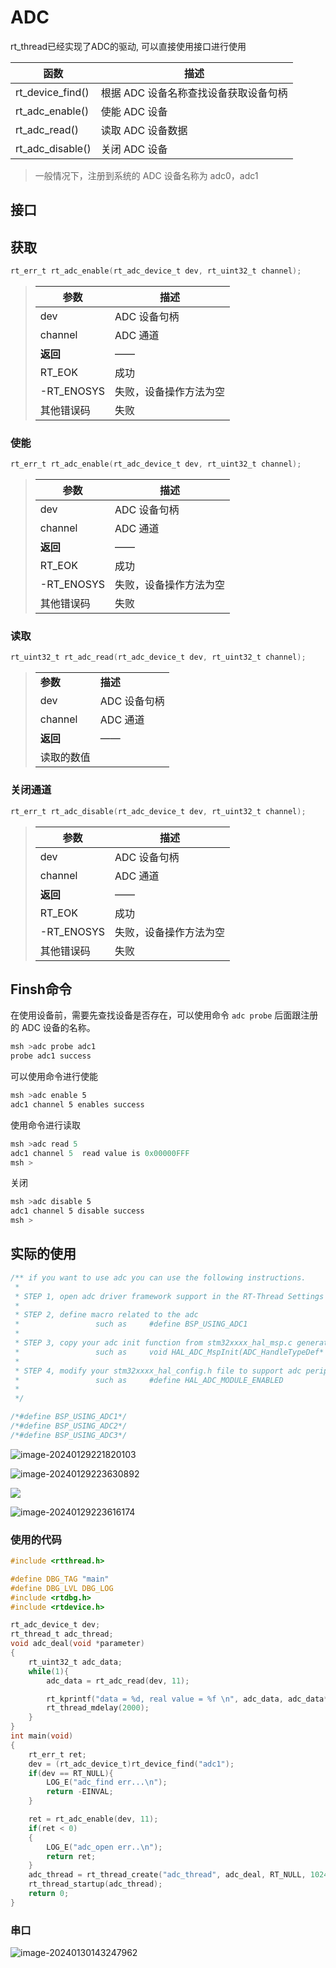 # ADC

rt_thread已经实现了ADC的驱动, 可以直接使用接口进行使用

| **函数**         | **描述**                              |
| ---------------- | ------------------------------------- |
| rt_device_find() | 根据 ADC 设备名称查找设备获取设备句柄 |
| rt_adc_enable()  | 使能 ADC 设备                         |
| rt_adc_read()    | 读取 ADC 设备数据                     |
| rt_adc_disable() | 关闭 ADC 设备                         |

> 一般情况下，注册到系统的 ADC 设备名称为 adc0，adc1

## 接口

## 获取

```c
rt_err_t rt_adc_enable(rt_adc_device_t dev, rt_uint32_t channel);
```

> | **参数**   | **描述**               |
> | ---------- | ---------------------- |
> | dev        | ADC 设备句柄           |
> | channel    | ADC 通道               |
> | **返回**   | ——                     |
> | RT_EOK     | 成功                   |
> | -RT_ENOSYS | 失败，设备操作方法为空 |
> | 其他错误码 | 失败                   |

### 使能

```c
rt_err_t rt_adc_enable(rt_adc_device_t dev, rt_uint32_t channel);
```

> | **参数**   | **描述**               |
> | ---------- | ---------------------- |
> | dev        | ADC 设备句柄           |
> | channel    | ADC 通道               |
> | **返回**   | ——                     |
> | RT_EOK     | 成功                   |
> | -RT_ENOSYS | 失败，设备操作方法为空 |
> | 其他错误码 | 失败                   |

### 读取

```c
rt_uint32_t rt_adc_read(rt_adc_device_t dev, rt_uint32_t channel);
```

> |            |              |
> | ---------- | ------------ |
> | **参数**   | **描述**     |
> | dev        | ADC 设备句柄 |
> | channel    | ADC 通道     |
> | **返回**   | ——           |
> | 读取的数值 |              |

### 关闭通道

```c
rt_err_t rt_adc_disable(rt_adc_device_t dev, rt_uint32_t channel);
```

> | **参数**   | **描述**               |
> | ---------- | ---------------------- |
> | dev        | ADC 设备句柄           |
> | channel    | ADC 通道               |
> | **返回**   | ——                     |
> | RT_EOK     | 成功                   |
> | -RT_ENOSYS | 失败，设备操作方法为空 |
> | 其他错误码 | 失败                   |

## Finsh命令

在使用设备前，需要先查找设备是否存在，可以使用命令 `adc probe` 后面跟注册的 ADC 设备的名称。

```bash
msh >adc probe adc1
probe adc1 success
```

可以使用命令进行使能

```bash
msh >adc enable 5
adc1 channel 5 enables success
```

使用命令进行读取

```c
msh >adc read 5
adc1 channel 5  read value is 0x00000FFF
msh >
```

关闭

```bash
msh >adc disable 5
adc1 channel 5 disable success
msh >
```

## 实际的使用

```c
/** if you want to use adc you can use the following instructions.
 *
 * STEP 1, open adc driver framework support in the RT-Thread Settings file
 *
 * STEP 2, define macro related to the adc
 *                 such as     #define BSP_USING_ADC1
 *
 * STEP 3, copy your adc init function from stm32xxxx_hal_msp.c generated by stm32cubemx to the end of board.c file
 *                 such as     void HAL_ADC_MspInit(ADC_HandleTypeDef* hadc)
 *
 * STEP 4, modify your stm32xxxx_hal_config.h file to support adc peripherals. define macro related to the peripherals
 *                 such as     #define HAL_ADC_MODULE_ENABLED
 *
 */

/*#define BSP_USING_ADC1*/
/*#define BSP_USING_ADC2*/
/*#define BSP_USING_ADC3*/
```

![image-20240129221820103](https://picture-01-1316374204.cos.ap-beijing.myqcloud.com/image/202401292218160.png)

![image-20240129223630892](https://picture-01-1316374204.cos.ap-beijing.myqcloud.com/image/202401292236962.png)

<img src="https://picture-01-1316374204.cos.ap-beijing.myqcloud.com/image/202401301427170.png"/>

![image-20240129223616174](https://picture-01-1316374204.cos.ap-beijing.myqcloud.com/image/202401292236225.png)

### 使用的代码

```c
#include <rtthread.h>

#define DBG_TAG "main"
#define DBG_LVL DBG_LOG
#include <rtdbg.h>
#include <rtdevice.h>

rt_adc_device_t dev;
rt_thread_t adc_thread;
void adc_deal(void *parameter)
{
    rt_uint32_t adc_data;
    while(1){
        adc_data = rt_adc_read(dev, 11);

        rt_kprintf("data = %d, real value = %f \n", adc_data, adc_data*3.3/4096);
        rt_thread_mdelay(2000);
    }
}
int main(void)
{
    rt_err_t ret;
    dev = (rt_adc_device_t)rt_device_find("adc1");
    if(dev == RT_NULL){
        LOG_E("adc_find err...\n");
        return -EINVAL;
    }

    ret = rt_adc_enable(dev, 11);
    if(ret < 0)
    {
        LOG_E("adc_open err..\n");
        return ret;
    }
    adc_thread = rt_thread_create("adc_thread", adc_deal, RT_NULL, 1024, 18, 20);
    rt_thread_startup(adc_thread);
    return 0;
}

```

### 串口

![image-20240130143247962](https://picture-01-1316374204.cos.ap-beijing.myqcloud.com/image/202401301432001.png)

